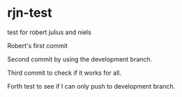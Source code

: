 # rjn-test
test for robert julius and niels

Robert's first commit

Second commit by using the development branch.

Third commit to check if it works for all.

Forth test to see if I can only push to development branch. 